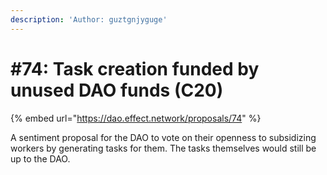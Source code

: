 ```yaml
---
description: 'Author: guztgnjyguge'
---
```


# #74: Task creation funded by unused DAO funds (C20)

{% embed url="https://dao.effect.network/proposals/74" %}

A sentiment proposal for the DAO to vote on their openness to subsidizing workers by generating tasks for them. The tasks themselves would still be up to the DAO.
